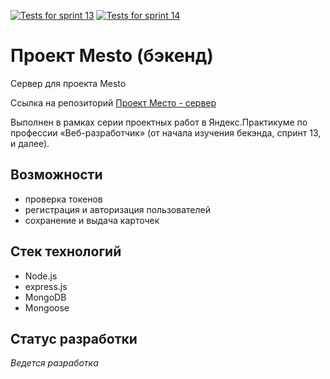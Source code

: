 [![Tests for sprint 13](https://github.com/novvember/express-mesto-gha/actions/workflows/tests-13-sprint.yml/badge.svg)](https://github.com/novvember/express-mesto-gha/actions/workflows/tests-13-sprint.yml) 
[![Tests for sprint 14](https://github.com/novvember/express-mesto-gha/actions/workflows/tests-14-sprint.yml/badge.svg)](https://github.com/novvember/express-mesto-gha/actions/workflows/tests-14-sprint.yml)
# Проект Mesto (бэкенд)

Сервер для проекта Mesto

Ссылка на репозиторий [Проект Место - сервер](https://github.com/Teegroon-on/express-mesto-gha)


Выполнен в рамках серии проектных работ в Яндекс.Практикуме по профессии «Веб-разработчик» (от начала изучения бекэнда, спринт 13, и далее).

## Возможности
- проверка токенов
- регистрация и авторизация пользователей
- сохранение и выдача карточек

## Стек технологий
- Node.js
- express.js
- MongoDB
- Mongoose

## Статус разработки
*Ведется разработка*
